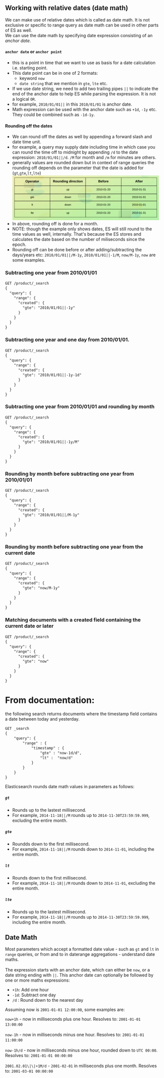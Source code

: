 ## Working with relative dates (date math)

We can make use of relative dates which is called as date math. It is not exclusive or specific to range query as date math can be used in other parts of ES as well.<br>
We can use the date math by specifying date expression consisting of an *anchor date*.

#### `anchor date` or `anchor point`
- this is a point in time that we want to use as basis for a date calculation i.e. starting point.
- This date point can be in one of 2 formats:
	- keyword `now`
	- `date string` that we mention in `gte`, `lte` etc.
- If we use date string, we need to add two trailing pipes `||` to indicate the end of the anchor date to help ES while parsing the expression. It is not a logical `OR`.
- for example, `2010/01/01||` in this `2010/01/01` is anchor date.
- Math expression can be used with the anchor date such as `+1d`, `-1y` etc. They could be combined such as `-1d-1y`.

#### Rounding off the dates

- We can round off the dates as well by appending a forward slash and date time unit.
- for example, a query may supply date including time in which case you can round the time off to midnight by appending `/d` to the date expression: `2010/01/01||/d`. `/M` for month and `/m` for minutes are others.
- generally values are rounded down but in context of range queries the rounding off depends on the parameter that the date is added for (`gt`,`gte`,`lt`,`lte`)
![Rounding off of dates][RoundingOff]
- In above, rounding off is done for a month.
- NOTE: though the example only shows dates, ES will still round to the time values as well, internally. That's because the ES stores and calculates the date based on the number of miliseconds since the epoch.
- Rounding off can be done before or after adding/subtracting the days/years etc: `2010/01/01||/M-1y`, `2010/01/01||-1/M`, `now/M-1y`, `now` are some examples.

### Subtracting one year from 2010/01/01
```
GET /product/_search
{
  "query": {
    "range": {
      "created": {
        "gte": "2010/01/01||-1y"
      }
    }
  }
}
```
### Subtracting one year and one day from 2010/01/01.
```
GET /product/_search
{
  "query": {
    "range": {
      "created": {
        "gte": "2010/01/01||-1y-1d"
      }
    }
  }
}
```
### Subtracting one year from 2010/01/01 and rounding by month
```
GET /product/_search
{
  "query": {
    "range": {
      "created": {
        "gte": "2010/01/01||-1y/M"
      }
    }
  }
}
```

### Rounding by month before subtracting one year from 2010/01/01
```
GET /product/_search
{
  "query": {
    "range": {
      "created": {
        "gte": "2010/01/01||/M-1y"
      }
    }
  }
}
```
### Rounding by month before subtracting one year from the current date
```
GET /product/_search
{
  "query": {
    "range": {
      "created": {
        "gte": "now/M-1y"
      }
    }
  }
}
```
### Matching documents with a created field containing the current date or later
```
GET /product/_search
{
  "query": {
    "range": {
      "created": {
        "gte": "now"
      }
    }
  }
}
```

# From documentation:
the following search returns documents where the timestamp field contains a date between today and yesterday.<br>
```
GET _search
{
    "query": {
        "range" : {
            "timestamp" : {
                "gte" : "now-1d/d",
                "lt" :  "now/d"
            }
        }
    }
}
```
Elasticsearch rounds date math values in parameters as follows:

##### `gt`
- Rounds up to the lastest millisecond.
- For example, `2014-11-18||/M` rounds up to `2014-11-30T23:59:59.999`, excluding the entire month.
##### `gte`
- Roundds down to the first millisecond.
- For example, `2014-11-18||/M` rounds down to `2014-11-01`, including the entire month.
##### `lt`
- Rounds down to the first millisecond.
- For example, `2014-11-18||/M` rounds down to `2014-11-01`, excluding the entire month.
##### `lte`
- Rounds up to the lastest millisecond.
- For example, `2014-11-18||/M` rounds up to `2014-11-30T23:59:59.999`, including the entire month.

## Date Math
Most parameters which accept a formatted date value - such as `gt` and `lt` in `range` queries, or from and to in daterange aggregations - understand date maths.<br><br>
The expression starts with an anchor date, which can either be `now`, or a date string ending with `||`. This anchor date can optionally be followed by one or more maths expressions:
- `+1h`: Add one hour
- `-1d`: Subtract one day
- `/d` : Round down to the nearest day

Assuming now is `2001-01-01 12:00:00`, some examples are:

`now+1h`              - now in milliseconds plus one hour. Resolves to: `2001-01-01 13:00:00`<br><br>
`now-1h`              - now in milliseconds minus one hour. Resolves to: `2001-01-01 11:00:00`<br><br>
`now-1h/d`            - now in milliseconds minus one hour, rounded down to `UTC 00:00`. Resolves to: `2001-01-01 00:00:00`<br><br>
`2001.02.01\|\|+1M/d` - `2001-02-01` in milliseconds plus one month. Resolves to: `2001-03-01 00:00:00`<br><br>

[RoundingOff]: <https://github.com/penguinmishra/images_repo/blob/master/Elasticsearch/range_date_rounding_off.JPG>